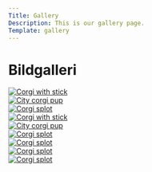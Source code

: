 ```yaml
---
Title: Gallery
Description: This is our gallery page.
Template: gallery
---
```


# Bildgalleri

<div class="gallery-item">
    <a href="%base_url%/image/corgi-with-stick.jpg" target="_blank">
        <picture>
            <source media="(min-width: 981px)" srcset="%base_url%/image/corgi-with-stick.jpg?w=552&q=80">
            <source media="(min-width: 671px)" srcset="%base_url%/image/corgi-with-stick.jpg?w=528&q=60">
            <img src="%base_url%/image/corgi-with-stick.jpg?w=885&q=40" class="max-width" alt="Corgi with stick">
        </picture>
    </a>
</div>

<div class="gallery-item">
    <a href="%base_url%/image/city-corgi-pup.jpg" target="_blank">
        <picture>
            <source media="(min-width: 981px)" srcset="%base_url%/image/city-corgi-pup.jpg?w=552&q=80">
            <source media="(min-width: 671px)" srcset="%base_url%/image/city-corgi-pup.jpg?w=528&q=60">
            <img src="%base_url%/image/city-corgi-pup.jpg?w=855&q=40" class="max-width" alt="City corgi pup">
        </picture>
    </a>
</div>

<div class="gallery-item">
    <a href="%base_url%/image/corgi-splot.jpg" target="_blank">
        <picture>
            <source media="(min-width: 981px)" srcset="%base_url%/image/corgi-splot.jpg?w=552&q=80">
            <source media="(min-width: 671px)" srcset="%base_url%/image/corgi-splot.jpg?w=528&q=60">
            <img src="%base_url%/image/corgi-splot.jpg?w=885&q=40" class="max-width" alt="Corgi splot">
        </picture>
    </a>
</div>

<div class="gallery-item">
    <a href="%base_url%/image/sleepy-corgi.jpg" target="_blank">
        <picture>
            <source media="(min-width: 981px)" srcset="%base_url%/image/sleepy-corgi.jpg?w=552&q=80">
            <source media="(min-width: 671px)" srcset="%base_url%/image/sleepy-corgi.jpg?w=528&q=60">
            <img src="%base_url%/image/sleepy-corgi.jpg?w=885&q=40" class="max-width" alt="Corgi with stick">
        </picture>
    </a>
</div>

<div class="gallery-item">
    <a href="%base_url%/image/wet-corgi-pup.jpg" target="_blank">
        <picture>
            <source media="(min-width: 981px)" srcset="%base_url%/image/wet-corgi-pup.jpg?w=552&q=80">
            <source media="(min-width: 671px)" srcset="%base_url%/image/wet-corgi-pup.jpg?w=528&q=60">
            <img src="%base_url%/image/wet-corgi-pup.jpg?w=855&q=40" class="max-width" alt="City corgi pup">
        </picture>
    </a>
</div>

<div class="gallery-item">
    <a href="%base_url%/image/winter-corgi.jpg" target="_blank">
        <picture>
            <source media="(min-width: 981px)" srcset="%base_url%/image/winter-corgi.jpg?w=552&q=80">
            <source media="(min-width: 671px)" srcset="%base_url%/image/winter-corgi.jpg?w=528&q=60">
            <img src="%base_url%/image/winter-corgi.jpg?w=885&q=40" class="max-width" alt="Corgi splot">
        </picture>
    </a>
</div>

<div class="gallery-item">
    <a href="%base_url%/image/bouncing-corgi.jpg" target="_blank">
        <picture>
            <source media="(min-width: 981px)" srcset="%base_url%/image/bouncing-corgi.jpg?w=552&q=80">
            <source media="(min-width: 671px)" srcset="%base_url%/image/bouncing-corgi.jpg?w=528&q=60">
            <img src="%base_url%/image/bouncing-corgi.jpg?w=885&q=40" class="max-width" alt="Corgi splot">
        </picture>
    </a>
</div>

<div class="gallery-item">
    <a href="%base_url%/image/cosy-corgi.jpg" target="_blank">
        <picture>
            <source media="(min-width: 981px)" srcset="%base_url%/image/cosy-corgi.jpg?w=552&q=80">
            <source media="(min-width: 671px)" srcset="%base_url%/image/cosy-corgi.jpg?w=528&q=60">
            <img src="%base_url%/image/cosy-corgi.jpg?w=885&q=40" class="max-width" alt="Corgi splot">
        </picture>
    </a>
</div>

<div class="gallery-item">
    <a href="%base_url%/image/corgi-in-grass.jpg" target="_blank">
        <picture>
            <source media="(min-width: 981px)" srcset="%base_url%/image/corgi-in-grass.jpg?w=552&q=80">
            <source media="(min-width: 671px)" srcset="%base_url%/image/corgi-in-grass.jpg?w=528&q=60">
            <img src="%base_url%/image/corgi-in-grass.jpg?w=885&q=40" class="max-width" alt="Corgi splot">
        </picture>
    </a>
</div>
